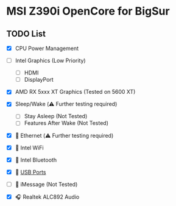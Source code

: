 # MSI Z390i OpenCore for BigSur

## TODO List

- [x] CPU Power Management
- [ ] Intel Graphics (Low Priority)
  - [ ] HDMI
  - [ ] DisplayPort
- [x] AMD RX 5xxx XT Graphics (Tested on 5600 XT)
- [x] Sleep/Wake (⚠️ Further testing required)
  - [ ] Stay Asleep (Not Tested)
  - [ ] Features After Wake (Not Tested)
- [x] 📶 Ethernet (⚠️ Further testing required)
- [x] 📶 Intel WiFi
- [x] 📶 Intel Bluetooth
- [x] 🔌 [USB Ports](USB.png)
- [ ] 💬 iMessage (Not Tested)
- [x] 🎧 Realtek ALC892 Audio

